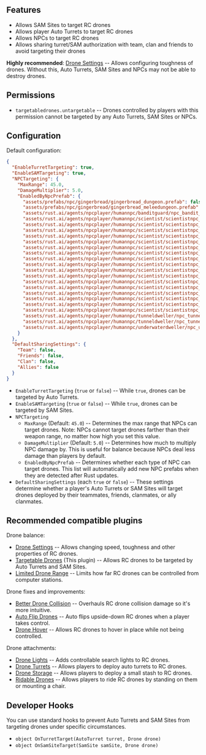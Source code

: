 ## Features

- Allows SAM Sites to target RC drones
- Allows player Auto Turrets to target RC drones
- Allows NPCs to target RC drones
- Allows sharing turret/SAM authorization with team, clan and friends to avoid targeting their drones

**Highly recommended**: [Drone Settings](https://umod.org/plugins/drone-settings) -- Allows configuring toughness of drones. Without this, Auto Turrets, SAM Sites and NPCs may not be able to destroy drones.

## Permissions

- `targetabledrones.untargetable` -- Drones controlled by players with this permission cannot be targeted by any Auto Turrets, SAM Sites or NPCs.

## Configuration

Default configuration:

```json
{
  "EnableTurretTargeting": true,
  "EnableSAMTargeting": true,
  "NPCTargeting": {
    "MaxRange": 45.0,
    "DamageMultiplier": 5.0,
    "EnabledByNpcPrefab": {
      "assets/prefabs/npc/gingerbread/gingerbread_dungeon.prefab": false,
      "assets/prefabs/npc/gingerbread/gingerbread_meleedungeon.prefab": false,
      "assets/rust.ai/agents/npcplayer/humannpc/banditguard/npc_bandit_guard.prefab": false,
      "assets/rust.ai/agents/npcplayer/humannpc/scientist/scientistnpc_cargo.prefab": false,
      "assets/rust.ai/agents/npcplayer/humannpc/scientist/scientistnpc_cargo_turret_any.prefab": false,
      "assets/rust.ai/agents/npcplayer/humannpc/scientist/scientistnpc_cargo_turret_lr300.prefab": false,
      "assets/rust.ai/agents/npcplayer/humannpc/scientist/scientistnpc_ch47_gunner.prefab": false,
      "assets/rust.ai/agents/npcplayer/humannpc/scientist/scientistnpc_excavator.prefab": false,
      "assets/rust.ai/agents/npcplayer/humannpc/scientist/scientistnpc_full_any.prefab": false,
      "assets/rust.ai/agents/npcplayer/humannpc/scientist/scientistnpc_full_lr300.prefab": false,
      "assets/rust.ai/agents/npcplayer/humannpc/scientist/scientistnpc_full_mp5.prefab": false,
      "assets/rust.ai/agents/npcplayer/humannpc/scientist/scientistnpc_full_pistol.prefab": false,
      "assets/rust.ai/agents/npcplayer/humannpc/scientist/scientistnpc_full_shotgun.prefab": false,
      "assets/rust.ai/agents/npcplayer/humannpc/scientist/scientistnpc_heavy.prefab": false,
      "assets/rust.ai/agents/npcplayer/humannpc/scientist/scientistnpc_junkpile_pistol.prefab": false,
      "assets/rust.ai/agents/npcplayer/humannpc/scientist/scientistnpc_oilrig.prefab": false,
      "assets/rust.ai/agents/npcplayer/humannpc/scientist/scientistnpc_patrol.prefab": false,
      "assets/rust.ai/agents/npcplayer/humannpc/scientist/scientistnpc_peacekeeper.prefab": false,
      "assets/rust.ai/agents/npcplayer/humannpc/scientist/scientistnpc_roam.prefab": false,
      "assets/rust.ai/agents/npcplayer/humannpc/scientist/scientistnpc_roamtethered.prefab": false,
      "assets/rust.ai/agents/npcplayer/humannpc/tunneldweller/npc_tunneldweller.prefab": false,
      "assets/rust.ai/agents/npcplayer/humannpc/tunneldweller/npc_tunneldwellerspawned.prefab": false,
      "assets/rust.ai/agents/npcplayer/humannpc/underwaterdweller/npc_underwaterdweller.prefab": false
    }
  },
  "DefaultSharingSettings": {
    "Team": false,
    "Friends": false,
    "Clan": false,
    "Allies": false
  }
}
```

- `EnableTurretTargeting` (`true` or `false`) -- While `true`, drones can be targeted by Auto Turrets.
- `EnableSAMTargeting` (`true` or `false`) -- While `true`, drones can be targeted by SAM Sites.
- `NPCTargeting`
  - `MaxRange` (Default: `45.0`) -- Determines the max range that NPCs can target drones. Note: NPCs cannot target drones farther than their weapon range, no matter how high you set this value.
  - `DamageMultiplier` (Default: `5.0`) -- Determines how much to multiply NPC damage by. This is useful for balance because NPCs deal less damage than players by default.
  - `EnabledByNpcPrefab` -- Determines whether each type of NPC can target drones. This list will automatically add new NPC prefabs when they are detected after Rust updates.
- `DefaultSharingSettings` (each `true` or `false`) -- These settings determine whether a player's Auto Turrets or SAM Sites will target drones deployed by their teammates, friends, clanmates, or ally clanmates.

## Recommended compatible plugins

Drone balance:
- [Drone Settings](https://umod.org/plugins/drone-settings) -- Allows changing speed, toughness and other properties of RC drones.
- [Targetable Drones](https://umod.org/plugins/targetable-drones) (This plugin) -- Allows RC drones to be targeted by Auto Turrets and SAM Sites.
- [Limited Drone Range](https://umod.org/plugins/limited-drone-range) -- Limits how far RC drones can be controlled from computer stations.

Drone fixes and improvements:
- [Better Drone Collision](https://umod.org/plugins/better-drone-collision) -- Overhauls RC drone collision damage so it's more intuitive.
- [Auto Flip Drones](https://umod.org/plugins/auto-flip-drones) -- Auto flips upside-down RC drones when a player takes control.
- [Drone Hover](https://umod.org/plugins/drone-hover) -- Allows RC drones to hover in place while not being controlled.

Drone attachments:
- [Drone Lights](https://umod.org/plugins/drone-lights) -- Adds controllable search lights to RC drones.
- [Drone Turrets](https://umod.org/plugins/drone-turrets) -- Allows players to deploy auto turrets to RC drones.
- [Drone Storage](https://umod.org/plugins/drone-storage) -- Allows players to deploy a small stash to RC drones.
- [Ridable Drones](https://umod.org/plugins/ridable-drones) -- Allows players to ride RC drones by standing on them or mounting a chair.

## Developer Hooks

You can use standard hooks to prevent Auto Turrets and SAM Sites from targeting drones under specific circumstances.
- `object OnTurretTarget(AutoTurret turret, Drone drone)`
- `object OnSamSiteTarget(SamSite samSite, Drone drone)`
